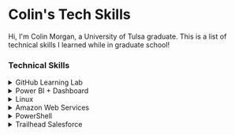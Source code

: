 <h1> Colin's Tech Skills </h1>
Hi, I'm Colin Morgan, a University of Tulsa graduate. This is a list of technical skills I learned while in graduate school!

<h3> Technical Skills </h3>

<details><summary>GitHub Learning Lab</summary>
<br> 
Below are courses I have completed on lab.github.com/courses:
<br>
<h4> Courses </h4>
  <ul>
    <li> First Day on GitHub </li>
    <li> First Week on Github </li>
    <li>Through these trainings, I learned how to create my own webpage on GitHub and make it viewable to the public. I also learned how to navigate the GitHub workflow which took a bit of practice. I worked on creating, reviewing, and accepting pull requests as well as managing and resolving merge conflicts.</li>
  </ul>
  <img src="first day.png" alt="day">
  <img src="first week.png" alt="week">
<br>
</details>

<details><summary>Power BI + Dashboard</summary>
<br>
<ul>
  <li> I completed the course Analyzing and Visualizing Data with Power BI on edX.org (below is the course overview). By completing this course, I learned how to upload and manipulate data, define relationships of data and edit queries. I also learned to connect to external data from sources like SQL on Azure.</li>
  </ul>
<img src="Power BI.png" alt="BI">
 <ul>
   <li>This training culminated with me creating a custom dashboard from a set of assigned data. This dashboard was then shared to be used on various platforms. From this course, I gained an overall understanding of how to manipulate and vizualize data for the purpose of creating an effective and efficient dashboard.</li>
   <li> <a href="https://youtu.be/HLRVrwNOCmI">Dashboard Video </a>  </li>
  </ul>
<img src="Dashboard.png" alt="Dash">
<br>
<br>
</details>

<details><summary>Linux</summary>
<br>
  <ul>
  <li> On LinuxAcademy.com, I completed the course LPI Linux Essentials. Through this course, I learned the basics of the Linux comamnd lines including beginner commands along with their respective parameters, commands to change directories and modify files, commands to view system information, and commands to view and alter users and groups along with permissions. </li>
  <li>Also on Linux, I used Virtual Box and Ubuntu to create my own VPN using Algo VPN scripts. I followed a tuturoial provided by trailofbits on GitHub. Through the tutorial provided, I was able to deploy an Algo server, configure VPN clients, create/delete users, and set up a tunnel by using WireGaurd.</li>
  </ul>
<img src="Linux.png" alt="cert">
  <br>
  <img src="Congrats.png" alt="confirm">
<br>
<br>
</details>

<details><summary>Amazon Web Services</summary>
<br>
  <ul>
    <li>I completed the AWS Essentials training course on LinuxAcademy.com. I Learned the basics of Amazon Management Console, Identity and Access Management (IAM), Virtual Private Cloud, Elastic Cloud Compute, Simple Storage Service, Simple Notification System, CloudWatch and CloudTrail management tools, and serverless computing.</li>
    <li>I used <a href="https://aws.amazon.com/blogs/awsmarketplace/setting-up-openvpn-access-server-in-amazon-vpc/">this</a> tutorial to setup a VPN through AWS. Through the AWS EC2 Management Console, I installed an OpenVPN Access Server. I then configured the server with various secruity settings, established an elastic IP address, and instituted an SSH connection through my local terminal. I had to make adjustments to the Key Pair permissions using the command line on my local terminal in order to properly connect to the OpenVPN server. Next, to test the server, I openned the server in my web browser to update a few settings and add users. Lastly, I connected to the VPN using the OpenVPN Connect client. </li>
  </ul>
  <img src="AWS Cert.png" alt="awscert">
<br>
<br>
</details>

<details><summary>PowerShell</summary>
<br>
  <ul>
    <li>By completing the PowerShell 5 Essential training through LinkedIn Learning, I gained an understanding of how to run various commands called cmdlets. Many of these commands were centered around being run as an administrator to access and automate Windows features. The get-help command was one of the most useful commands which showed proper syntax for various commands. </li>
  </ul>
  <img src="Powershell.png" alt="another cert">
<br>
<br>
</details>

<details><summary>Trailhead Salesforce</summary>
<br>
  <ul>
    <li>I completed the Trailhead Salesforce Admin Beginner cource which introduced me to the basics of the platform. Salesforce is useful for managing lead and customer data. I learned to effectively model data, create and customize the Lightning app, personalize the mobile app experience, and visualize data by creating reports and dashboards. See examples below.</li>
  </ul>
  <img src="Opportunity.png" alt="report">
  <img src="Dash.png" alt="dash">
<br>
<br>
</details>
